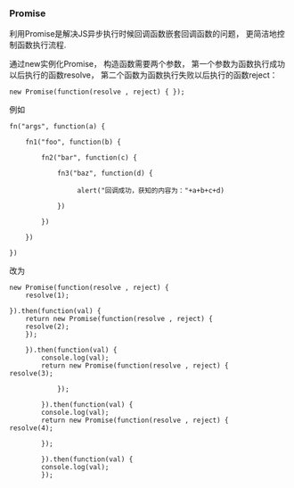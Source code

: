 ### Promise
利用Promise是解决JS异步执行时候回调函数嵌套回调函数的问题， 更简洁地控制函数执行流程.

通过new实例化Promise，  构造函数需要两个参数， 第一个参数为函数执行成功以后执行的函数resolve， 第二个函数为函数执行失败以后执行的函数reject：
    
    new Promise(function(resolve , reject) { });
    
    
例如    
    
    fn("args", function(a) {   
    
        fn1("foo", function(b) {   
        
            fn2("bar", function(c) { 
            
                fn3("baz", function(d) { 
                
                     alert("回调成功，获知的内容为："+a+b+c+d) 
                
                })         
                
            })     
            
        }) 
        
    }) 
     
改为

    new Promise(function(resolve , reject) {     
        resolve(1);  
        
    }).then(function(val) {
        return new Promise(function(resolve , reject) { 
        resolve(2);    
        });  
        
        }).then(function(val) {     
            console.log(val);      
            return new Promise(function(resolve , reject) {         resolve(3);     
                
                });  
            
            }).then(function(val) {
            console.log(val);      
            return new Promise(function(resolve , reject) {         resolve(4);     
                
            });  
                
            }).then(function(val) {
            console.log(val);
            });  
            